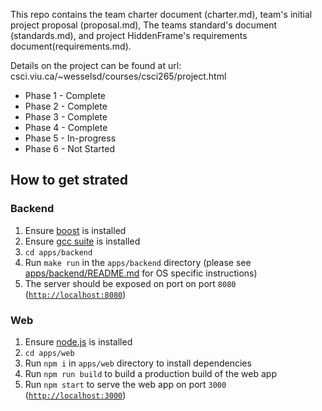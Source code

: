 This repo contains the team charter document (charter.md), team's initial project proposal (proposal.md), The teams standard's document (standards.md), and project HiddenFrame's requirements document(requirements.md).

Details on the project can be found at url:
csci.viu.ca/~wesselsd/courses/csci265/project.html

- Phase 1 - Complete
- Phase 2 - Complete
- Phase 3 - Complete
- Phase 4 - Complete
- Phase 5 - In-progress
- Phase 6 - Not Started

## How to get strated

### Backend

1. Ensure [boost](https://www.boost.org/) is installed
2. Ensure [gcc suite](https://gcc.gnu.org/) is installed
3. `cd apps/backend`
4. Run `make run` in the `apps/backend` directory (please see [apps/backend/README.md](./apps/backend/README.md) for OS specific instructions)
5. The server should be exposed on port on port `8080` ([`http://localhost:8080`](http://localhost:8080))

### Web

1. Ensure [node.js](https://nodejs.org/en) is installed
2. `cd apps/web`
3. Run `npm i` in `apps/web` directory to install dependencies
4. Run `npm run build` to build a production build of the web app
5. Run `npm start` to serve the web app on port `3000` ([`http://localhost:3000`](http://localhost:3000))
